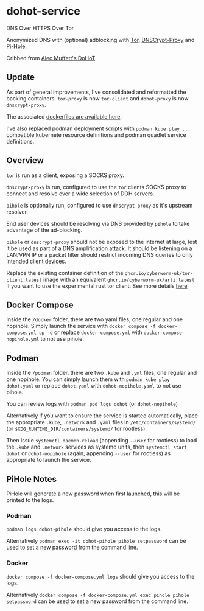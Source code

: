 # dohot-service
DNS Over HTTPS Over Tor

Anonymized DNS with (optional) adblocking with [Tor](https://torproject.org/), [DNSCrypt-Proxy](https://github.com/DNSCrypt/dnscrypt-proxy) and [Pi-Hole](https://github.com/pi-hole/pi-hole).

Cribbed from [Alec Muffett's DoHoT](https://github.com/alecmuffett/dohot).

## Update

As part of general improvements, I've consolidated and reformatted the backing containers. `tor-proxy` is now `tor-client` and `dohot-proxy` is now `dnscrypt-proxy`.

The associated [dockerfiles are available here](https://github.com/cyberworm-uk/containers).

I've also replaced podman deployment scripts with `podman kube play ...` compatible kubernete resource definitions and podman quadlet service definitions.

## Overview

`tor` is run as a client, exposing a SOCKS proxy.

`dnscrypt-proxy` is run, configured to use the `tor` clients SOCKS proxy to connect and resolve over a wide selection of DOH servers.

`pihole` is optionally run, configured to use `dnscrypt-proxy` as it's upstream resolver.

End user devices should be resolving via DNS provided by `pihole` to take advantage of the ad-blocking.

`pihole` or `dnscrypt-proxy` should not be exposed to the internet at large, lest it be used as part of a DNS amplification attack. It should be listening on a LAN/VPN IP or a packet filter should restrict incoming DNS queries to only intended client devices.

Replace the existing container definition of the `ghcr.io/cyberworm-uk/tor-client:latest` image with an equivalent `ghcr.io/cyberworm-uk/arti:latest` if you want to use the experimental rust tor client. See more details [here](https://github.com/cyberworm-uk/containers/tree/main/tor#arti)

## Docker Compose

Inside the `/docker` folder, there are two yaml files, one regular and one nopihole. Simply launch the service with `docker compose -f docker-compose.yml up -d` or replace `docker-compose.yml` with `docker-compose-nopihole.yml` to not use pihole.

## Podman

Inside the `/podman` folder, there are two `.kube` and `.yml` files, one regular and one nopihole. You can simply launch them with `podman kube play dohot.yaml` or replace `dohot.yaml` with `dohot-nopihole.yaml` to not use pihole.

You can review logs with `podman pod logs dohot` (or `dohot-nopihole`)

Alternatively if you want to ensure the service is started automatically, place the appropriate `.kube`, `.network` and `.yaml` files in `/etc/containers/systemd/` (or `$XDG_RUNTIME_DIR/containers/systemd/` for rootless).

Then issue `systemctl daemon-reload` (appending `--user` for rootless) to load the `.kube` and `.network` services as systemd units, then `systemctl start dohot` or `dohot-nopihole` (again, appending `--user` for rootless) as appropriate to launch the service.

## PiHole Notes

PiHole will generate a new password when first launched, this will be printed to the logs.

### Podman

`podman logs dohot-pihole` should give you access to the logs.

Alternatively `podman exec -it dohot-pihole pihole setpassword` can be used to set a new password from the command line.

### Docker

`docker compose -f docker-compose.yml logs` should give you access to the logs.

Alternatively `docker compose -f docker-compose.yml exec pihole pihole setpassword` can be used to set a new password from the command line.
